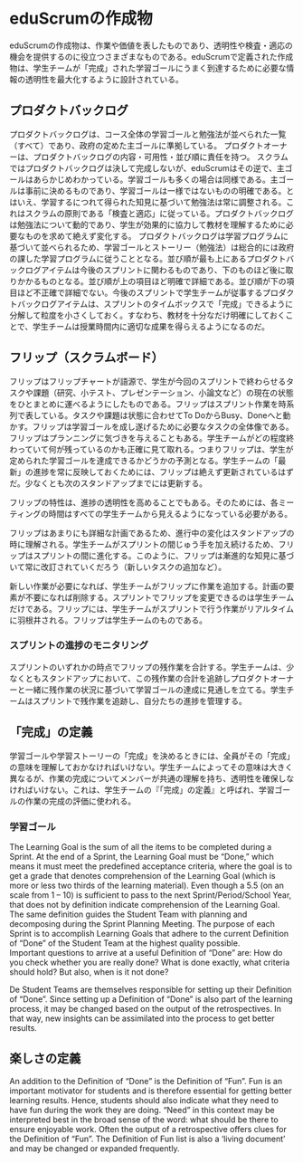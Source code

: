 <!--# eduScrum Artifacts-->
# eduScrumの作成物

<!--
eduScrum’s artifacts represent work or value in various ways that are useful in providing transparency and opportunities for inspection and adaptation. Artifacts defined by eduScrum have been specifically designed to maximize transparency of key information needed to ensure Student Teams are successful in achieving a “Done” Learning Goal.
-->
eduScrumの作成物は、作業や価値を表したものであり、透明性や検査・適応の機会を提供するのに役立つさまざまなものである。eduScrumで定義された作成物は、学生チームが「完成」された学習ゴールにうまく到達するために必要な情報の透明性を最大化するように設計されている。

<!-- ## Product Backlog -->
## プロダクトバックログ

<!--
The Product Backlog is an ordered list (all items) of learning goals and work methods that conform to the Core Goals as defined by the government for the entire course. 
The Product Owner is responsible for the Product Backlog, including its content, availability and ordering.
Contrary to Scrum, where the Product Backlog is never complete, with eduScrum the Core Goals and often the Learning Goals too, are known in advance. The Core Goals are predetermined; the Learning Goals may vary, but are often known as well. However, the work methods will be constantly adjusted based on progressive insight, in accordance with the Scrum principle “Inspect and Adapt”. The Product Backlog is dynamic as to work methods: it constantly changes to identify what the students need to cooperate effectively and to understand the learning material.
The Product Backlog is ordered based on the Learning Program, thus the learning goals and stories (work methods) have to conform to the overall, governmentally imposed Learning Program. The highest ordered Product Backlog items relate to the upcoming Sprint, and lower ordered items will be processed later chronologically. Higher ordered Product Backlog items are clearer and more detailed than lower ordered ones. The lower the order, the less detail. Product Backlog items that will occupy the Student Team for the upcoming Sprint are fine-grained, having been decomposed so that any one item can be “Done” within the Sprint time-box. That is, the learning material has been clarified and outlined sufficiently so that the Student Team will be actually successful in realizing proper results in the upcoming period.
-->
プロダクトバックログは、コース全体の学習ゴールと勉強法が並べられた一覧（すべて）であり、政府の定めた主ゴールに準拠している。
プロダクトオーナーは、プロダクトバックログの内容・可用性・並び順に責任を持つ。
スクラムではプロダクトバックログは決して完成しないが、eduScrumはその逆で、主ゴールはあらかじめわかっている。学習ゴールも多くの場合は同様である。主ゴールは事前に決めるものであり、学習ゴールは一様ではないものの明確である。とはいえ、学習するにつれて得られた知見に基づいて勉強法は常に調整される。これはスクラムの原則である「検査と適応」に従っている。プロダクトバックログは勉強法について動的であり、学生が効果的に協力して教材を理解するために必要なものを求めて絶えず変化する。
プロダクトバックログは学習プログラムに基づいて並べられるため、学習ゴールとストーリー（勉強法）は総合的には政府の課した学習プログラムに従うこととなる。並び順が最も上にあるプロダクトバックログアイテムは今後のスプリントに関わるものであり、下のものほど後に取りかかるものとなる。並び順が上の項目ほど明確で詳細である。並び順が下の項目ほど不正確で詳細でない。今後のスプリントで学生チームが従事するプロダクトバックログアイテムは、スプリントのタイムボックスで「完成」できるように分解して粒度を小さくしておく。すなわち、教材を十分なだけ明確にしておくことで、学生チームは授業時間内に適切な成果を得らえるようになるのだ。

<!-- ## The "Flip" (Scrum Board) -->
## フリップ（スクラムボード）

<!--
The “Flip” derives its name from the Flipchart and conveys the mobility of this overview of the set of tasks and assignments (research, quiz, presentation, paper, etc.) that the Student Team will complete in the current Sprint. The Flip is a chronological representation of the Sprint work. The tasks and assignments move according to their status from: To Do, Busy to Done. The Flip is an overview of all tasks needed to accomplish the learning goal. In addition, the Flip provides insight in the Planning. It illustrates exactly where the Student Team stands with respect to done and remaining work. Consequently, the Flip is also a forecast whether the Student Team will achieve the stated learning goals. The Flip must be constantly updated so that it always reflects an “up to date” status of the progress of the Student Team. Updating occurs at least before every Stand Up.
-->
フリップはフリップチャートが語源で、学生が今回のスプリントで終わらせるタスクや課題（研究、小テスト、プレゼンテーション、小論文など）の現在の状態をひとまとめに運べるようにしたものである。フリップはスプリント作業を時系列で表している。タスクや課題は状態に合わせてTo DoからBusy、Doneへと動かす。フリップは学習ゴールを成し遂げるために必要なタスクの全体像である。フリップはプランニングに気づきを与えることもある。学生チームがどの程度終わっていて何が残っているのかも正確に見て取れる。つまりフリップは、学生が定められた学習ゴールを達成できるかどうかの予測となる。学生チームの「最新」の進捗を常に反映しておくためには、フリップは絶えず更新されているはずだ。少なくとも次のスタンドアップまでには更新する。

<!--
Another attribute of the Flip is that it should enhance the transparency about progress. This requires that the Flip must be visible for all Student Teams during each meeting.
-->
フリップの特性は、進捗の透明性を高めることでもある。そのためには、各ミーティングの時間はすべての学生チームから見えるようになっている必要がある。

<!--
The Flip is a plan with enough detail that changes in progress can be understood in the Stand Up. The Student Team modifies the Flip throughout the Sprint, and thus it evolves during the Sprint. So, the Flip may be revised at all times based on progressive insight (such as adding new tasks).
-->
フリップはあまりにも詳細な計画であるため、進行中の変化はスタンドアップの時に理解される。学生チームがスプリントの間じゅう手を加え続けるため、フリップはスプリントの間に進化する。このように、フリップは漸進的な知見に基づいて常に改訂されていくだろう（新しいタスクの追加など）。

<!--
As new work is required, the Student Team adds it to the Flip. When elements of the plan are deemed unnecessary, they are removed. Only the Student Team can change its Flip during a Sprint. The Flip is a highly visible, real-time picture of the work that the Student Team plans to accomplish during the Sprint, and it belongs solely to the Student Team.
-->
新しい作業が必要になれば、学生チームがフリップに作業を追加する。計画の要素が不要になれば削除する。スプリントでフリップを変更できるのは学生チームだけである。フリップには、学生チームがスプリントで行う作業がリアルタイムに羽根井される。フリップは学生チームのものである。

<!--### Monitoring Sprint Progress -->
### スプリントの進捗のモニタリング

<!--
At any point in time in a Sprint, the total work remaining in the Sprint on the Flip can be summed. The Student Team tracks this amount at least for every Stand Up. The Student Team, together with the Product Owner, projects the likelihood of achieving the Learning Goal, based on the status of the remaining tasks. By tracking the remaining work throughout the Sprint, the Student Team can manage its progress.
-->
スプリントのいずれかの時点でフリップの残作業を合計する。学生チームは、少なくともスタンドアップにおいて、この残作業の合計を追跡しプロダクトオーナーと一緒に残作業の状況に基づいて学習ゴールの達成に見通しを立てる。学生チームはスプリントで残作業を追跡し、自分たちの進捗を管理する。

<!-- ## Definition of “Done” -->
## 「完成」の定義

<!--
When a Learning Goal or a Learning Story item is described as “Done”, everyone must understand what “Done” means. Although this varies significantly per Student Team, members must have a shared understanding of what it means for work to be complete, to ensure transparency. This “Definition of Done” for the Student Team is used to assess when work is complete for the Learning Goal.
-->
学習ゴールや学習ストーリーの「完成」を決めるときには、全員がその「完成」の意味を理解しておかなければいけない。学生チームによってその意味は大きく異なるが、作業の完成についてメンバーが共通の理解を持ち、透明性を確保しなければいけない。これは、学生チームの『「完成」の定義』と呼ばれ、学習ゴールの作業の完成の評価に使われる。

<!-- ### Learning Goal -->
### 学習ゴール

The Learning Goal is the sum of all the items to be completed during a Sprint. At the end of a Sprint, the Learning Goal must be “Done,” which means it must meet the predefined acceptance criteria, where the goal is to get a grade that denotes comprehension of the Learning Goal (which is more or less two thirds of the learning material). Even though a 5.5 (on an scale from 1 – 10) is sufficient to pass to the next Sprint/Period/School Year, that does not by definition indicate comprehension of the Learning Goal. 
The same definition guides the Student Team with planning and decomposing during the Sprint Planning Meeting. The purpose of each Sprint is to accomplish Learning Goals that adhere to the current Definition of “Done” of the Student Team at the highest quality possible.   
Important questions to arrive at a useful Definition of “Done” are:
	How do you check whether you are really done?
	What is done exactly, what criteria should hold?
	But also, when is it not done?

De Student Teams are themselves responsible for setting up their Definition of “Done”. Since setting up a Definition of “Done” is also part of the learning process, it may be changed based on the output of the retrospectives. In that way, new insights can be assimilated into the process to get better results.

<!-- ## The Definition of Fun -->
## 楽しさの定義

An addition to the Definition of “Done” is the Definition of “Fun”. Fun is an important motivator for students and is therefore essential for getting better learning results. Hence, students should also indicate what they need to have fun during the work they are doing. “Need” in this context may be interpreted best in the broad sense of the word: what should be there to ensure enjoyable work. Often the output of a retrospective offers clues for the Definition of “Fun”. The Definition of Fun list is also a ‘living document’ and may be changed or expanded frequently.
